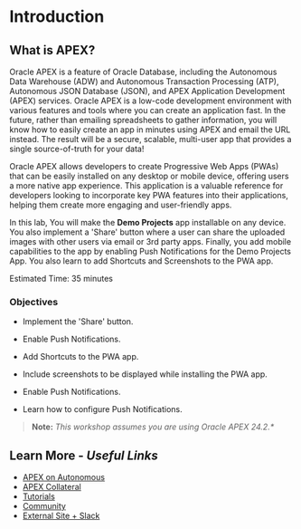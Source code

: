 # Introduction

## **What is APEX?**

Oracle APEX is a feature of Oracle Database, including the Autonomous Data Warehouse (ADW) and Autonomous Transaction Processing (ATP), Autonomous JSON Database (JSON), and APEX Application Development (APEX) services. Oracle APEX is a low-code development environment with various features and tools where you can create an application fast. In the future, rather than emailing spreadsheets to gather information, you will know how to easily create an app in minutes using APEX and email the URL instead. The result will be a secure, scalable, multi-user app that provides a single source-of-truth for your data!

Oracle APEX allows developers to create Progressive Web Apps (PWAs) that can be easily installed on any desktop or mobile device, offering users a more native app experience. This application is a valuable reference for developers looking to incorporate key PWA features into their applications, helping them create more engaging and user-friendly apps.

In this lab, You will make the **Demo Projects** app installable on any device. You also implement a 'Share' button where a user can share the uploaded images with other users via email or 3rd party apps. Finally, you add mobile capabilities to the app by enabling Push Notifications for the Demo Projects App. You also learn to add Shortcuts and Screenshots to the PWA app.

Estimated Time: 35 minutes

### Objectives

- Implement the 'Share' button.

- Enable Push Notifications.

- Add Shortcuts to the PWA app.

- Include screenshots to be displayed while installing the PWA app.

- Enable Push Notifications.

- Learn how to configure Push Notifications.

> **Note:** _This workshop assumes you are using Oracle APEX 24.2.*_

## Learn More - *Useful Links*

- [APEX on Autonomous](https://apex.oracle.com/autonomous)
- [APEX Collateral](https://www.oracle.com/database/technologies/appdev/apex/collateral.html)
- [Tutorials](https://apex.oracle.com/en/learn/tutorials)
- [Community](https://apex.oracle.com/community)
- [External Site + Slack](http://apex.world)
